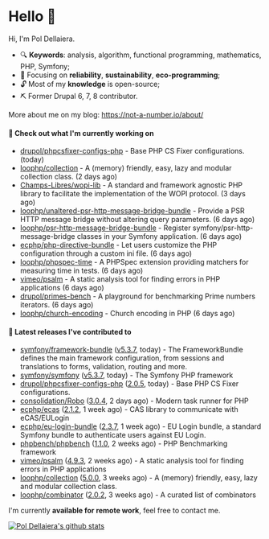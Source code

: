 # Hello 👋

Hi, I'm Pol Dellaiera.

- 🔍 **Keywords**: analysis, algorithm, functional programming, mathematics, PHP, Symfony;
- 🎯 Focusing on **reliability**, **sustainability**, **eco-programming**;
- 🔓 Most of my **knowledge** is open-source;
- ⛏️ Former Drupal 6, 7, 8 contributor.

More about me on my blog: https://not-a-number.io/about/

#### 👷 Check out what I'm currently working on

- [drupol/phpcsfixer-configs-php](https://github.com/drupol/phpcsfixer-configs-php) - Base PHP CS Fixer configurations. (today)
- [loophp/collection](https://github.com/loophp/collection) - A (memory) friendly, easy, lazy and modular collection class. (2 days ago)
- [Champs-Libres/wopi-lib](https://github.com/Champs-Libres/wopi-lib) - A standard and framework agnostic PHP library to facilitate the implementation of the WOPI protocol. (3 days ago)
- [loophp/unaltered-psr-http-message-bridge-bundle](https://github.com/loophp/unaltered-psr-http-message-bridge-bundle) - Provide a PSR HTTP message bridge without altering query parameters. (6 days ago)
- [loophp/psr-http-message-bridge-bundle](https://github.com/loophp/psr-http-message-bridge-bundle) - Register symfony/psr-http-message-bridge classes in your Symfony application. (6 days ago)
- [ecphp/php-directive-bundle](https://github.com/ecphp/php-directive-bundle) - Let users customize the PHP configuration through a custom ini file. (6 days ago)
- [loophp/phpspec-time](https://github.com/loophp/phpspec-time) - A PHPSpec extension providing matchers for measuring time in tests. (6 days ago)
- [vimeo/psalm](https://github.com/vimeo/psalm) - A static analysis tool for finding errors in PHP applications (6 days ago)
- [drupol/primes-bench](https://github.com/drupol/primes-bench) - A playground for benchmarking Prime numbers iterators. (6 days ago)
- [loophp/church-encoding](https://github.com/loophp/church-encoding) - Church encoding in PHP (6 days ago)

#### 🔭 Latest releases I've contributed to

- [symfony/framework-bundle](https://github.com/symfony/framework-bundle) ([v5.3.7](https://github.com/symfony/framework-bundle/releases/tag/v5.3.7), today) - The FrameworkBundle defines the main framework configuration, from sessions and translations to forms, validation, routing and more.
- [symfony/symfony](https://github.com/symfony/symfony) ([v5.3.7](https://github.com/symfony/symfony/releases/tag/v5.3.7), today) - The Symfony PHP framework
- [drupol/phpcsfixer-configs-php](https://github.com/drupol/phpcsfixer-configs-php) ([2.0.5](https://github.com/drupol/phpcsfixer-configs-php/releases/tag/2.0.5), today) - Base PHP CS Fixer configurations.
- [consolidation/Robo](https://github.com/consolidation/Robo) ([3.0.4](https://github.com/consolidation/Robo/releases/tag/3.0.4), 2 days ago) - Modern task runner for PHP
- [ecphp/ecas](https://github.com/ecphp/ecas) ([2.1.2](https://github.com/ecphp/ecas/releases/tag/2.1.2), 1 week ago) - CAS library to communicate with eCAS/EULogin
- [ecphp/eu-login-bundle](https://github.com/ecphp/eu-login-bundle) ([2.3.7](https://github.com/ecphp/eu-login-bundle/releases/tag/2.3.7), 1 week ago) - EU Login bundle, a standard Symfony bundle to authenticate users against EU Login.
- [phpbench/phpbench](https://github.com/phpbench/phpbench) ([1.1.0](https://github.com/phpbench/phpbench/releases/tag/1.1.0), 2 weeks ago) - PHP Benchmarking framework
- [vimeo/psalm](https://github.com/vimeo/psalm) ([4.9.3](https://github.com/vimeo/psalm/releases/tag/4.9.3), 2 weeks ago) - A static analysis tool for finding errors in PHP applications
- [loophp/collection](https://github.com/loophp/collection) ([5.0.0](https://github.com/loophp/collection/releases/tag/5.0.0), 3 weeks ago) - A (memory) friendly, easy, lazy and modular collection class.
- [loophp/combinator](https://github.com/loophp/combinator) ([2.0.2](https://github.com/loophp/combinator/releases/tag/2.0.2), 3 weeks ago) - A curated list of combinators

I'm currently **available for remote work**, feel free to contact me.

[![Pol Dellaiera's github stats](https://github-readme-stats.vercel.app/api?username=drupol&count_private=true&show_icons=true)](https://github.com/drupol)
